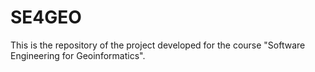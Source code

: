 # SE4GEO
This is the repository of the project developed for the course "Software Engineering for Geoinformatics".
